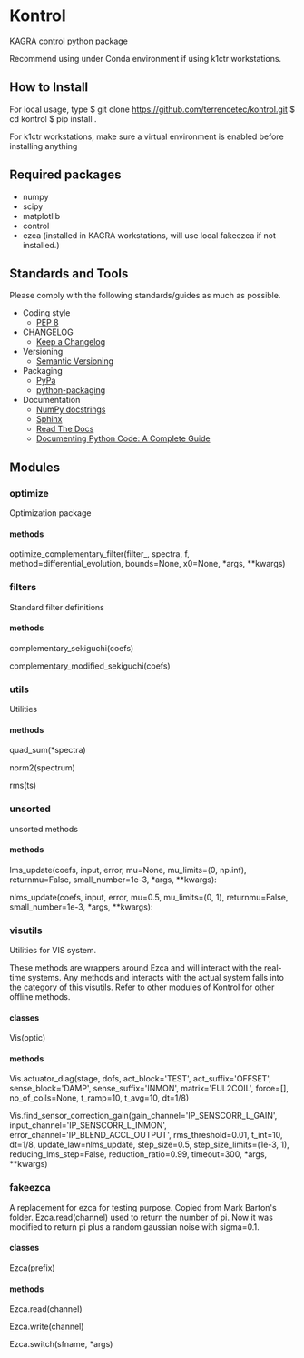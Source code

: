 # Kontrol
KAGRA control python package

Recommend using under Conda environment if using k1ctr workstations.

## How to Install
For local usage, type
  $ git clone https://github.com/terrencetec/kontrol.git
  $ cd kontrol
  $ pip install .

For k1ctr workstations, make sure a virtual environment is enabled before
installing anything

## Required packages
* numpy
* scipy
* matplotlib
* control
* ezca (installed in KAGRA workstations, will use local fakeezca if not installed.)

## Standards and Tools
Please comply with the following standards/guides as much as possible.
* Coding style
  * [PEP 8](https://www.python.org/dev/peps/pep-0008/)
* CHANGELOG
  * [Keep a Changelog](https://keepachangelog.com/en/1.0.0/)
* Versioning
  * [Semantic Versioning](https://semver.org/spec/v2.0.0.html)
* Packaging
  * [PyPa](https://www.pypa.io)
  * [python-packaging](https://python-packaging.readthedocs.io)
* Documentation
  * [NumPy docstrings](https://numpydoc.readthedocs.io/en/latest/format.html)
  * [Sphinx](https://www.sphinx-doc.org/)
  * [Read The Docs](https://readthedocs.org/)
  * [Documenting Python Code: A Complete Guide](https://realpython.com/documenting-python-code/)

## Modules
### optimize
Optimization package
#### methods
optimize_complementary_filter(filter_, spectra, f, method=differential_evolution, bounds=None, x0=None, \*args, \*\*kwargs)

### filters
Standard filter definitions
#### methods
complementary_sekiguchi(coefs)

complementary_modified_sekiguchi(coefs)

### utils
Utilities
#### methods
quad_sum(\*spectra)

norm2(spectrum)

rms(ts)

### unsorted
unsorted methods
#### methods
lms_update(coefs, input, error, mu=None, mu_limits=(0, np.inf), returnmu=False,
        small_number=1e-3, \*args, \*\*kwargs):

nlms_update(coefs, input, error, mu=0.5, mu_limits=(0, 1), returnmu=False,
        small_number=1e-3, \*args, \*\*kwargs):

### visutils
Utilities for VIS system.

These methods are wrappers around Ezca
and will interact with the real-time systems. Any methods and interacts with the
actual system falls into the category of this visutils. Refer to other modules
of Kontrol for other offline methods.
#### classes
Vis(optic)
#### methods
Vis.actuator_diag(stage, dofs, act_block='TEST', act_suffix='OFFSET',
                      sense_block='DAMP', sense_suffix='INMON',
                      matrix='EUL2COIL', force=[], no_of_coils=None, t_ramp=10,
                      t_avg=10, dt=1/8)

Vis.find_sensor_correction_gain(gain_channel='IP_SENSCORR_L_GAIN',
            input_channel='IP_SENSCORR_L_INMON',
            error_channel='IP_BLEND_ACCL_OUTPUT',
            rms_threshold=0.01, t_int=10, dt=1/8, update_law=nlms_update,
            step_size=0.5, step_size_limits=(1e-3, 1), reducing_lms_step=False,
            reduction_ratio=0.99, timeout=300, \*args, \*\*kwargs)

### fakeezca
A replacement for ezca for testing purpose. Copied from Mark Barton's folder.
Ezca.read(channel) used to return the number of pi. Now it was modified to
return pi plus a random gaussian noise with sigma=0.1.
#### classes
Ezca(prefix)
#### methods
Ezca.read(channel)

Ezca.write(channel)

Ezca.switch(sfname, *args)
